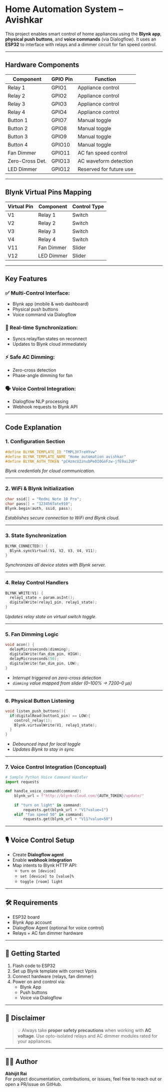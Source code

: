 
#  Home Automation System – Avishkar

This project enables smart control of home appliances using the **Blynk app**, **physical push buttons**, and **voice commands** (via Dialogflow). It uses an **ESP32** to interface with relays and a dimmer circuit for fan speed control.

---

##  Hardware Components

| Component      | GPIO Pin | Function                   |
|----------------|----------|----------------------------|
| Relay 1        | GPIO1    | Appliance control          |
| Relay 2        | GPIO2    | Appliance control          |
| Relay 3        | GPIO3    | Appliance control          |
| Relay 4        | GPIO4    | Appliance control          |
| Button 1       | GPIO7    | Manual toggle              |
| Button 2       | GPIO8    | Manual toggle              |
| Button 3       | GPIO9    | Manual toggle              |
| Button 4       | GPIO10   | Manual toggle              |
| Fan Dimmer     | GPIO11   | AC fan speed control       |
| Zero-Cross Det.| GPIO13   | AC waveform detection      |
| LED Dimmer     | GPIO12   | Reserved for future use    |

---

##  Blynk Virtual Pins Mapping

| Virtual Pin | Component   | Control Type |
|-------------|-------------|--------------|
| V1          | Relay 1     | Switch       |
| V2          | Relay 2     | Switch       |
| V3          | Relay 3     | Switch       |
| V4          | Relay 4     | Switch       |
| V11         | Fan Dimmer  | Slider       |
| V12         | LED Dimmer  | Slider       |

---

##  Key Features

### ✅ Multi-Control Interface:
- Blynk app (mobile & web dashboard)
- Physical push buttons
- Voice command via Dialogflow

### 🔄 Real-time Synchronization:
- Syncs relay/fan states on reconnect
- Updates to Blynk cloud immediately

### ⚡ Safe AC Dimming:
- Zero-cross detection
- Phase-angle dimming for fan

### 🗣️ Voice Control Integration:
- Dialogflow NLP processing
- Webhook requests to Blynk API

---

## Code Explanation

### 1. Configuration Section

```cpp
#define BLYNK_TEMPLATE_ID "TMPL3Y7reHYvw"
#define BLYNK_TEMPLATE_NAME "Home automation avishkar"
#define BLYNK_AUTH_TOKEN "pCHzmcU2znubPeOI0GoFzw-jfE9ai2UP"
```

*Blynk credentials for cloud communication.*

---

### 2. WiFi & Blynk Initialization

```cpp
char ssid[] = "Redmi Note 10 Pro";
char pass[] = "1234567ate910";
Blynk.begin(auth, ssid, pass);
```

*Establishes secure connection to WiFi and Blynk cloud.*

---

### 3. State Synchronization

```cpp
BLYNK_CONNECTED() {
  Blynk.syncVirtual(V1, V2, V3, V4, V11);
}
```

*Synchronizes all device states with Blynk server.*

---

### 4. Relay Control Handlers

```cpp
BLYNK_WRITE(V1) {
  relay1_state = param.asInt();
  digitalWrite(relay1_pin, relay1_state);
}
```

*Updates relay state on virtual switch toggle.*

---

### 5. Fan Dimming Logic

```cpp
void acon() {
  delayMicroseconds(dimming);
  digitalWrite(fan_dim_pin, HIGH);
  delayMicroseconds(50);
  digitalWrite(fan_dim_pin, LOW);
}
```

- *Interrupt triggered on zero-cross detection*
- *`dimming` value mapped from slider (0–100% → 7200–0 μs)*

---

### 6. Physical Button Listening

```cpp
void listen_push_buttons(){
  if(digitalRead(button1_pin) == LOW){
    control_relay(1);
    Blynk.virtualWrite(V1, relay1_state);
  }
}
```

- *Debounced input for local toggle*
- *Updates Blynk to stay in sync*

---

### 7. Voice Control Integration (Conceptual)

```python
# Sample Python Voice Command Handler
import requests

def handle_voice_command(command):
    blynk_url = f"http://blynk-cloud.com/{AUTH_TOKEN}/update/"
    
    if "turn on light" in command:
        requests.get(blynk_url + "V1?value=1")
    elif "fan speed 50" in command:
        requests.get(blynk_url + "V11?value=50")
```

---

## 🎙️ Voice Control Setup

- Create **Dialogflow agent**
- Enable **webhook integration**
- Map intents to Blynk HTTP API:
  - `turn on [device]`
  - `set [device] to [value]%`
  - `toggle [room] light`

---


## 🛠️ Requirements

- ESP32 board
- Blynk App account
- Dialogflow Agent (optional for voice control)
- Relays + AC fan dimmer hardware

---

## 🚀 Getting Started

1. Flash code to ESP32
2. Set up Blynk template with correct Vpins
3. Connect hardware (relays, fan dimmer)
4. Power on and control via:
   - Blynk App
   - Push buttons
   - Voice via Dialogflow

---

## 📢 Disclaimer

> 💡 Always take **proper safety precautions** when working with **AC voltage**. Use opto-isolated relays and AC dimmer modules rated for your appliances.

---

## 👨‍💻 Author

**Abhijit Rai**  
For project documentation, contributions, or issues, feel free to reach out or open a PR/issue on GitHub.
